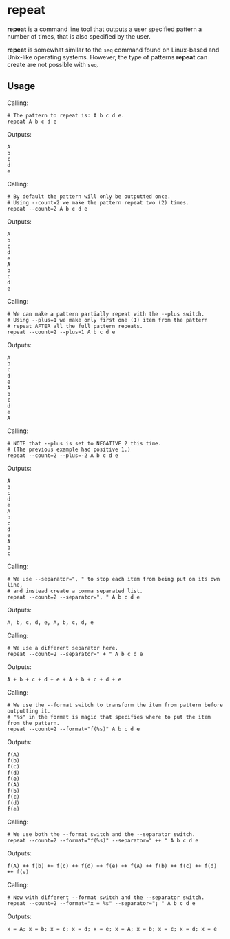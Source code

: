 # repeat

**repeat** is a command line tool that outputs a user specified pattern a number of times, that is also specified by the user.

**repeat** is somewhat similar to the `seq` command found on Linux-based and Unix-like operating systems.
However, the type of patterns **repeat** can create are not possible with `seq`.


## Usage
Calling:
```
# The pattern to repeat is: A b c d e.
repeat A b c d e
```
Outputs:
```
A
b
c
d
e
```

Calling:
```
# By default the pattern will only be outputted once.
# Using --count=2 we make the pattern repeat two (2) times.
repeat --count=2 A b c d e
```
Outputs:
```
A
b
c
d
e
A
b
c
d
e
```


Calling:
```
# We can make a pattern partially repeat with the --plus switch.
# Using --plus=1 we make only first one (1) item from the pattern
# repeat AFTER all the full pattern repeats.
repeat --count=2 --plus=1 A b c d e
```
Outputs:
```
A
b
c
d
e
A
b
c
d
e
A
```


Calling:
```
# NOTE that --plus is set to NEGATIVE 2 this time.
# (The previous example had positive 1.)
repeat --count=2 --plus=-2 A b c d e
```
Outputs:
```
A
b
c
d
e
A
b
c
d
e
A
b
c
```


Calling:
```
# We use --separator=", " to stop each item from being put on its own line,
# and instead create a comma separated list.
repeat --count=2 --separator=", " A b c d e
```
Outputs:
```
A, b, c, d, e, A, b, c, d, e
```


Calling:
```
# We use a different separator here.
repeat --count=2 --separator=" + " A b c d e
```
Outputs:
```
A + b + c + d + e + A + b + c + d + e
```


Calling:
```
# We use the --format switch to transform the item from pattern before outputting it.
# "%s" in the format is magic that specifies where to put the item from the pattern.
repeat --count=2 --format="f(%s)" A b c d e
```
Outputs:
```
f(A)
f(b)
f(c)
f(d)
f(e)
f(A)
f(b)
f(c)
f(d)
f(e)
```


Calling:
```
# We use both the --format switch and the --separator switch.
repeat --count=2 --format="f(%s)" --separator=" ++ " A b c d e
```
Outputs:
```
f(A) ++ f(b) ++ f(c) ++ f(d) ++ f(e) ++ f(A) ++ f(b) ++ f(c) ++ f(d) ++ f(e)
```


Calling:
```
# Now with different --format switch and the --separator switch.
repeat --count=2 --format="x = %s" --separator="; " A b c d e
```
Outputs:
```
x = A; x = b; x = c; x = d; x = e; x = A; x = b; x = c; x = d; x = e
```
